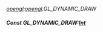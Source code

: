 _[opengl](../../modules/opengl/opengl-module.md):[opengl](../../modules/opengl/opengl-module.md).GL\_DYNAMIC\_DRAW_
##### Const GL\_DYNAMIC\_DRAW:[Int](../../modules/wonkey/wonkey-types-int.md)
